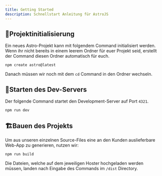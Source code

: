```yaml
---
title: Getting Started
description: Schnellstart Anleitung für AstroJS
---
```

## 🚧Projektinitialisierung

Ein neues Astro-Projekt kann mit folgendem Command initialisiert werden. Wenn ihr nicht bereits in einem leerem Ordner für euer Projekt seid, erstellt der Command diesen Ordner automatisch für euch.

```shell
npm create astro@latest
```

Danach müssen wir noch mit dem `cd` Command in den Ordner wechseln.

## 🚀Starten des Dev-Servers

Der folgende Command startet den Development-Server auf Port `4321`.

```shell
npm run dev
```

## 🏗️Bauen des Projekts

Um aus unseren einzelnen Source-Files eine an den Kunden auslieferbare Web-App zu generieren, nutzen wir:

```shell
npm run build
```

Die Dateien, welche auf dem jeweiligen Hoster hochgeladen werden müssen, landen nach Eingabe des Commands im `/dist` Directory.

